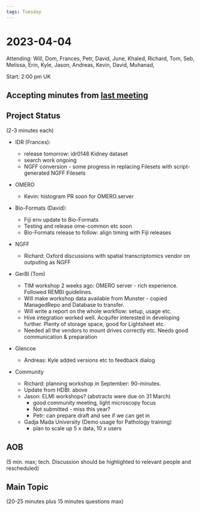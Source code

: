 ```yaml
---
tags: Tuesday
---
```


# 2023-04-04

Attending: Will, Dom, Frances, Petr, David, June, Khaled, Richard, Tom, Seb, Melissa, Erin, Kyle, Jason, Andreas, Kevin, David, Muhanad, 

Start: 2:00 pm UK

## Accepting minutes from [last meeting](https://github.com/ome/meeting-minutes)

## Project Status

(2-3 minutes each)

- IDR (Frances):
    - release tomorrow: idr0148 Kidney dataset
    - search work ongoing
    - NGFF conversion - some progress in replacing Filesets with script-generated NGFF Filesets

- OMERO
    - Kevin: histogram PR soon for OMERO.server

- Bio-Formats (David):
    - Fiji env update to Bio-Formats
    - Testing and release ome-common etc soon
    - Bio-Formats release to follow: align timing with Fiji releases

- NGFF
    - Richard: Oxford discussions with spatial transcriptomics vendor on outputing as NGFF

- GerBI (Tom)
    - TIM workshop 2 weeks ago: OMERO server - rich experience. Followed REMBI guidelines.
    - Will make workshop data available from Munster - copied ManagedRepo and Database to transfer.
    - Will write a report on the whole workflow: setup, usage etc.
    - Hive integration worked well. Acquifer interested in developing further. Plenty of storage space, good for Lightsheet etc.
    - Needed all the vendors to mount drives correctly etc. Needs good communication & preparation

- Glencoe
  - Andreas: Kyle added versions etc to feedback dialog

- Community
  - Richard: planning workshop in September: 90-minutes. 
  - Update from HDBI: above
  - Jason: ELMI workshops? (abstracts were due on 31 March)
      - good community meeting, light microscopy focus
      - Not submitted - miss this year?
      - Petr: can prepare draft and see if we can get in
  - Gadja Mada University (Demo usage for Pathology training)
      - plan to scale up 5 x data, 10 x users

## AOB

(5 min. max; tech. Discussion should be highlighted to relevant people and rescheduled)

## Main Topic

(20-25 minutes plus 15 minutes questions max)

